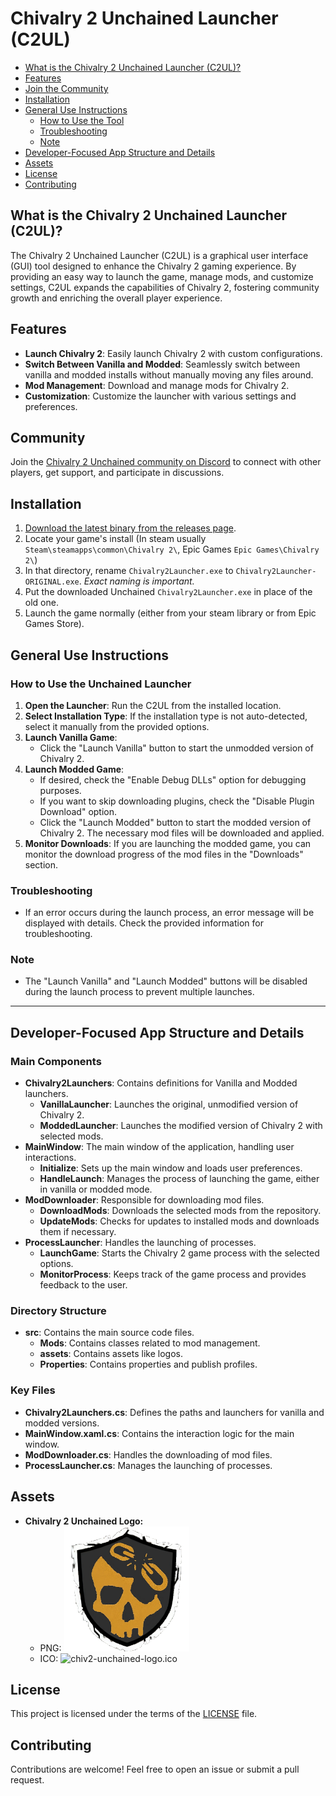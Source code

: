 # Chivalry 2 Unchained Launcher (C2UL)

- [What is the Chivalry 2 Unchained Launcher (C2UL)?](#what-is-the-chivalry-2-unchained-launcher-c2ul)
- [Features](#features)
- [Join the Community](#community)
- [Installation](#installation)
- [General Use Instructions](#general-use-instructions)
  - [How to Use the Tool](#how-to-use-the-unchained-launcher)
  - [Troubleshooting](#troubleshooting)
  - [Note](#note)
- [Developer-Focused App Structure and Details](#developer-focused-app-structure-and-details)
- [Assets](#assets)
- [License](#license)
- [Contributing](#contributing)

## What is the Chivalry 2 Unchained Launcher (C2UL)?

The Chivalry 2 Unchained Launcher (C2UL) is a graphical user interface (GUI) tool designed to enhance the Chivalry 2 gaming experience. By providing an easy way to launch the game, manage mods, and customize settings, C2UL expands the capabilities of Chivalry 2, fostering community growth and enriching the overall player experience.

## Features

- **Launch Chivalry 2**: Easily launch Chivalry 2 with custom configurations.
- **Switch Between Vanilla and Modded**: Seamlessly switch between vanilla and modded installs without manually moving any files around.
- **Mod Management**: Download and manage mods for Chivalry 2.
- **Customization**: Customize the launcher with various settings and preferences.

## Community

Join the [Chivalry 2 Unchained community on Discord](https://discord.gg/chiv2unchained) to connect with other players, get support, and participate in discussions.

## Installation

1. [Download the latest binary from the releases page](https://github.com/Chiv2-Community/C2GUILauncher/releases).
2. Locate your game's install (In steam usually `Steam\steamapps\common\Chivalry 2\`, Epic Games `Epic Games\Chivalry 2\`)
3. In that directory, rename `Chivalry2Launcher.exe` to `Chivalry2Launcher-ORIGINAL.exe`. _Exact naming is important._
4. Put the downloaded Unchained `Chivalry2Launcher.exe` in place of the old one.
5. Launch the game normally (either from your steam library or from Epic Games Store).

## General Use Instructions

### How to Use the Unchained Launcher

1. **Open the Launcher**: Run the C2UL from the installed location.
2. **Select Installation Type**: If the installation type is not auto-detected, select it manually from the provided options.
3. **Launch Vanilla Game**:
   - Click the "Launch Vanilla" button to start the unmodded version of Chivalry 2.
4. **Launch Modded Game**:
   - If desired, check the "Enable Debug DLLs" option for debugging purposes.
   - If you want to skip downloading plugins, check the "Disable Plugin Download" option.
   - Click the "Launch Modded" button to start the modded version of Chivalry 2. The necessary mod files will be downloaded and applied.
5. **Monitor Downloads**: If you are launching the modded game, you can monitor the download progress of the mod files in the "Downloads" section.

### Troubleshooting

- If an error occurs during the launch process, an error message will be displayed with details. Check the provided information for troubleshooting.

### Note

- The "Launch Vanilla" and "Launch Modded" buttons will be disabled during the launch process to prevent multiple launches.

---

## Developer-Focused App Structure and Details

### Main Components

- **Chivalry2Launchers**: Contains definitions for Vanilla and Modded launchers.
  - **VanillaLauncher**: Launches the original, unmodified version of Chivalry 2.
  - **ModdedLauncher**: Launches the modified version of Chivalry 2 with selected mods.
- **MainWindow**: The main window of the application, handling user interactions.
  - **Initialize**: Sets up the main window and loads user preferences.
  - **HandleLaunch**: Manages the process of launching the game, either in vanilla or modded mode.
- **ModDownloader**: Responsible for downloading mod files.
  - **DownloadMods**: Downloads the selected mods from the repository.
  - **UpdateMods**: Checks for updates to installed mods and downloads them if necessary.
- **ProcessLauncher**: Handles the launching of processes.
  - **LaunchGame**: Starts the Chivalry 2 game process with the selected options.
  - **MonitorProcess**: Keeps track of the game process and provides feedback to the user.

### Directory Structure

- **src**: Contains the main source code files.
  - **Mods**: Contains classes related to mod management.
  - **assets**: Contains assets like logos.
  - **Properties**: Contains properties and publish profiles.

### Key Files

- **Chivalry2Launchers.cs**: Defines the paths and launchers for vanilla and modded versions.
- **MainWindow.xaml.cs**: Contains the interaction logic for the main window.
- **ModDownloader.cs**: Handles the downloading of mod files.
- **ProcessLauncher.cs**: Manages the launching of processes.

## Assets

- **Chivalry 2 Unchained Logo:**
  - PNG: <img src="https://github.com/Chiv2-Community/C2GUILauncher/blob/main/C2GUILauncher/assets/chiv2-unchained-logo.png" width="200">
  - ICO: ![chiv2-unchained-logo.ico](https://github.com/Chiv2-Community/C2GUILauncher/blob/main/C2GUILauncher/assets/chiv2-unchained-logo.ico)

## License

This project is licensed under the terms of the [LICENSE](LICENSE) file.

## Contributing

Contributions are welcome! Feel free to open an issue or submit a pull request.
